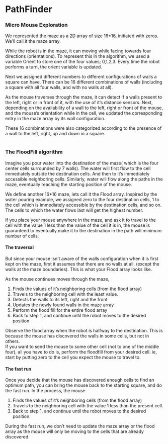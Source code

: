 # PathFinder

### Micro Mouse Exploration

We represented the maze as a 2D array of size 16*16, initiated with zeros. We’ll call it the maze array. 
<br>

While the robot is in the maze, it can moving while facing towards four directions (orientations). To represent this in the algorithm, we used a variable Orient to store one of the four values; 0,1,2,3. Every time the robot performs a turn, the orient variable is updated.
<br>

Next we assigned different numbers to different configurations of walls a square can have. There can be 16 different combinations of walls (including a square with all four walls, and with no walls at all).
<br>

As the mouse traverses through the maze, it can detect if a walls present to the left, right or in front of it, with the use of it’s distance sensors. Next, depending on the availability of a wall to the left, right or front of the mouse, and the mouse’s orientation while in the cell, we updated the corresponding entry in the maze array by its wall configuration.  

These 16 combinations were also categorized according to the presence of a wall to the left, right, up and down in a square.
<br>
<br>

### The FloodFill algorithm

Imagine you pour water into the destination of the maze( which is the four center cells surrounded by 7 walls). The water will first flow to the cell immediately outside the destination cells. And then to it’s immediately accessible neighboring cells. Similarly, water will flow along the paths in the maze, eventually reaching the starting position of the mouse.    

We define another 16*16 maze, lets call it the Flood array. Inspired by the water pouring example, we assigned zero to the four destination cells, 1 to the cell which is immediately accessible by the destination cells, and so on. The cells to which the water flows last will get the highest number.    

If you place your mouse anywhere in the maze, and ask it to travel to the cell with the value 1 less than the value of the cell it is in, the mouse is guaranteed to eventually make it to the destination in the path will minimum number of cells.

#### The traversal

But since your mouse isn’t aware of the walls configuration when it is first kept on the maze, first it assumes that there are no walls at all. (except the walls at the maze boundaries). This is what your Flood array looks like.    

As the mouse continues moves through the maze,    

1. Finds the values of it’s neighboring cells (from the flood array)  
2. Travels to the neighboring cell with the least value.  
3. Detects the walls to its left, right and the front  
4. Updates the newly found walls in the maze array  
5. Perform the flood fill for the entire flood array  
6. Back to step 1, and continue until the robot moves to the desired position.    

Observe the flood array when the robot is halfway to the destination. This is because the mouse has discovered the walls in some cells, but not in others.  
If you want to send the mouse to some other cell (not to one of the middle four), all you have to do is, perform the floodfill from your desired cell. ie, start by putting zero to the cell you expect the mouse to travel to. 

#### The fast run

Once you decide that the mouse has discovered enough cells to find an optimum path, you can bring the mouse back to the starting square, and do the fast run. In the process, the mouse    

1. Finds the values of it’s neighboring cells (from the flood array)  
2. Travels to the neighboring cell with the value 1 less than the present cell.  
3. Back to step 1, and continue until the robot moves to the desired position.    

During the fast run, we don’t need to update the maze array or the flood array as the mouse will only be moving to the cells that are already discovered.
